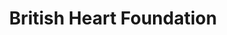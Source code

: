 ---
title: "British Heart Foundation"
url: /gloucester/british-heart-foundation/
shop: Gebrauchtwaren
---